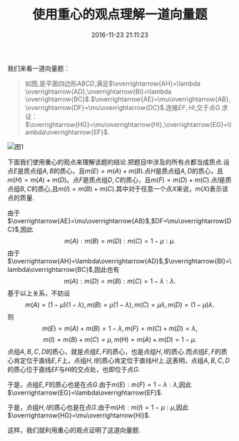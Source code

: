 ﻿---
title: 使用重心的观点理解一道向量题
date: 2016-11-23 21:11:23
categories:
- 数学
- 解析几何
tags:
- 向量
- 重心

---
我们来看一道向量题：

> 如图,是平面四边形$ABCD$,满足$\overrightarrow{AH}=\lambda \overrightarrow{AD},\overrightarrow{BI}=\lambda \overrightarrow{BC}$.$\overrightarrow{AE}=\mu\overrightarrow{AB},\overrightarrow{DF}=\mu\overrightarrow{DC}$.连接$EF,HI$,交于点$G$.求证：$\overrightarrow{HG}=\mu\overrightarrow{HI},\overrightarrow{EG}=\lambda\overrightarrow{EF}$.

![图1](/img/使用重心的观点理解一道向量题-1.png)

下面我们使用重心的观点来理解该题的结论.把题目中涉及的所有点都当成质点.设点$E$是质点组$A,B$的质心，且$m(E)=m(A)+m(B)$.点$H$是质点组$A,D$的质心，且$m(H)=m(A)+m(D)$。点$F$是质点组$D,C$的质心，且$m(F)=m(D)+m(C)$.点$I$是质点组$B,C$的质心,且$m(I)=m(B)+m(C)$.其中对于任意一个点$X$来说，$m(X)$表示该点的质量.

由于$\overrightarrow{AE}=\mu\overrightarrow{AB}$,$DF=\mu\overrightarrow{DC}$,因此
$$
m(A):m(B)=m(D):m(C)=1-\mu:\mu.
$$
由于$\overrightarrow{AH}=\lambda\overrightarrow{AD}$,$\overrightarrow{BI}=\lambda\overrightarrow{BC}$,因此也有
$$
m(A):m(D)=m(B):m(C)=1-\lambda:\lambda.
$$
基于以上关系，不妨设
$$
m(A)=(1-\mu)(1-\lambda),m(B)=\mu(1-\lambda),m(C)=\mu\lambda,m(D)=(1-\mu)\lambda.
$$
则
$$
m(E)=m(A)+m(B)=1-\lambda,m(F)=m(C)+m(D)=\lambda,
$$
$$
m(I)=m(B)+m(C)=\mu,m(H)=m(A)+m(D)=1-\mu.
$$
点组$A,B,C,D$的质心，就是点组$E,F$的质心，也是点组$H,I$的质心.而点组$E,F$的质心肯定位于直线$E,F$上，点组$H,I$的质心肯定位于直线$HI$上.这表明，点组$A,B,C,D$的质心位于直线$EF$与$HI$的交点处，也即位于点$G$.

于是，点组$E,F$的质心也是在点$G$.由于$m(E):m(F)=1-\lambda:\lambda$,因此$\overrightarrow{EG}=\lambda\overrightarrow{EF}$.

于是，点组$H,I$的质心也是在点$G$.由于$m(H):m(I)=1-\mu:\mu$,因此$\overrightarrow{HG}=\mu\overrightarrow{HI}$.

这样，我们就利用重心的观点证明了这道向量题.